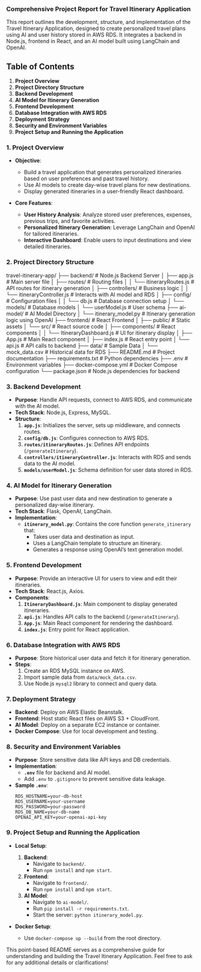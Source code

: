 ### **Comprehensive Project Report for Travel Itinerary Application**

This report outlines the development, structure, and implementation of the Travel Itinerary Application, designed to create personalized travel plans using AI and user history stored in AWS RDS. It integrates a backend in Node.js, frontend in React, and an AI model built using LangChain and OpenAI.



## **Table of Contents**
1. **Project Overview**
2. **Project Directory Structure**
3. **Backend Development**
4. **AI Model for Itinerary Generation**
5. **Frontend Development**
6. **Database Integration with AWS RDS**
7. **Deployment Strategy**
8. **Security and Environment Variables**
9. **Project Setup and Running the Application**




### **1. Project Overview**
- **Objective**:
  - Build a travel application that generates personalized itineraries based on user preferences and past travel history.
  - Use AI models to create day-wise travel plans for new destinations.
  - Display generated itineraries in a user-friendly React dashboard.

- **Core Features**:
  - **User History Analysis**: Analyze stored user preferences, expenses, previous trips, and favorite activities.
  - **Personalized Itinerary Generation**: Leverage LangChain and OpenAI for tailored itineraries.
  - **Interactive Dashboard**: Enable users to input destinations and view detailed itineraries.


### **2. Project Directory Structure**


travel-itinerary-app/
├── backend/                          # Node.js Backend Server
│   ├── app.js                        # Main server file
│   ├── routes/                       # Routing files
│   │   └── itineraryRoutes.js        # API routes for itinerary generation
│   ├── controllers/                  # Business logic
│   │   └── itineraryController.js    # Interacts with AI model and RDS
│   ├── config/                       # Configuration files
│   │   └── db.js                     # Database connection setup
│   └── models/                       # Database models
│       └── userModel.js              # User schema
├── ai-model/                         # AI Model Directory
│   └── itinerary_model.py            # Itinerary generation logic using OpenAI
├── frontend/                         # React Frontend
│   ├── public/                       # Static assets
│   └── src/                          # React source code
│       ├── components/               # React components
│       │   └── ItineraryDashboard.js # UI for itinerary display
│       ├── App.js                    # Main React component
│       ├── index.js                  # React entry point
│       └── api.js                    # API calls to backend
├── data/                             # Sample Data
│   └── mock_data.csv                 # Historical data for RDS
├── README.md                         # Project documentation
├── requirements.txt                  # Python dependencies
├── .env                              # Environment variables
├── docker-compose.yml                # Docker Compose configuration
└── package.json                      # Node.js dependencies for backend



### **3. Backend Development**
- **Purpose**: Handle API requests, connect to AWS RDS, and communicate with the AI model.
- **Tech Stack**: Node.js, Express, MySQL.
- **Structure**:
  1. **`app.js`**: Initializes the server, sets up middleware, and connects routes.
  2. **`config/db.js`**: Configures connection to AWS RDS.
  3. **`routes/itineraryRoutes.js`**: Defines API endpoints (`/generateItinerary`).
  4. **`controllers/itineraryController.js`**: Interacts with RDS and sends data to the AI model.
  5. **`models/userModel.js`**: Schema definition for user data stored in RDS.


### **4. AI Model for Itinerary Generation**
- **Purpose**: Use past user data and new destination to generate a personalized day-wise itinerary.
- **Tech Stack**: Flask, OpenAI, LangChain.
- **Implementation**:
  - **`itinerary_model.py`**: Contains the core function `generate_itinerary` that:
    - Takes user data and destination as input.
    - Uses a LangChain template to structure an itinerary.
    - Generates a response using OpenAI’s text generation model.



### **5. Frontend Development**
- **Purpose**: Provide an interactive UI for users to view and edit their itineraries.
- **Tech Stack**: React.js, Axios.
- **Components**:
  1. **`ItineraryDashboard.js`**: Main component to display generated itineraries.
  2. **`api.js`**: Handles API calls to the backend (`/generateItinerary`).
  3. **`App.js`**: Main React component for rendering the dashboard.
  4. **`index.js`**: Entry point for React application.


### **6. Database Integration with AWS RDS**
- **Purpose**: Store historical user data and fetch it for itinerary generation.
- **Steps**:
  1. Create an RDS MySQL instance on AWS.
  2. Import sample data from `data/mock_data.csv`.
  3. Use Node.js `mysql2` library to connect and query data.



### **7. Deployment Strategy**
- **Backend**: Deploy on AWS Elastic Beanstalk.
- **Frontend**: Host static React files on AWS S3 + CloudFront.
- **AI Model**: Deploy on a separate EC2 instance or container.
- **Docker Compose**: Use for local development and testing.


### **8. Security and Environment Variables**
- **Purpose**: Store sensitive data like API keys and DB credentials.
- **Implementation**:
  - **`.env`** file for backend and AI model.
  - Add `.env` to `.gitignore` to prevent sensitive data leakage.
- **Sample `.env`**:
  ```
  RDS_HOSTNAME=your-db-host
  RDS_USERNAME=your-username
  RDS_PASSWORD=your-password
  RDS_DB_NAME=your-db-name
  OPENAI_API_KEY=your-openai-api-key
  ```


### **9. Project Setup and Running the Application**
- **Local Setup**:
  1. **Backend**:
     - Navigate to `backend/`.
     - Run `npm install` and `npm start`.
  2. **Frontend**:
     - Navigate to `frontend/`.
     - Run `npm install` and `npm start`.
  3. **AI Model**:
     - Navigate to `ai-model/`.
     - Run `pip install -r requirements.txt`.
     - Start the server: `python itinerary_model.py`.
  
- **Docker Setup**:
  - Use `docker-compose up --build` from the root directory.


This point-based README serves as a comprehensive guide for understanding and building the Travel Itinerary Application. Feel free to ask for any additional details or clarifications!
